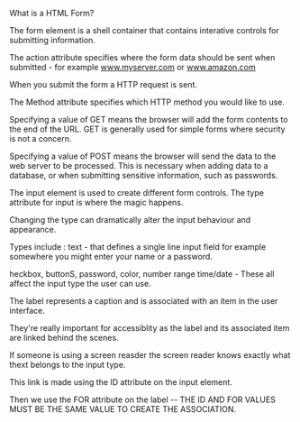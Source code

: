 What is a HTML Form?

The form element is a shell container that contains interative controls for submitting information.

The action attribute specifies where the form data should be sent when submitted - for example www.myserver.com or www.amazon.com

When you submit the form a HTTP request is sent.

The Method attribute specifies which HTTP method you would like to use.

Specifying a value of GET means the browser will add the form contents to the end of the URL. 
GET is generally used for simple forms where security is not a concern.

Specifying a value of POST means the browser will send the data to the web server to be processed. 
This is necessary when adding data to a database, or when submitting sensitive information, such as passwords.



The input element is used to create different form controls. The type attribute for input is where the magic happens. 

Changing the type can dramatically alter the input behaviour and appearance. 

Types include : text - that defines a single line input field for example somewhere you might enter your name or a password.

heckbox, buttonS, password, color, number range time/date  - These all affect the input type the user can use.



The label represents a caption and is associated with an item in the user interface. 

They're really important for accessiblity as the label and its associated item are linked behind the scenes.

If someone is using a screen reasder the screen reader knows exactly what thext belongs to the input type.

This link is made using the ID attribute on the input element.

Then we use the FOR attribute on the label -- THE ID AND FOR VALUES MUST BE THE SAME VALUE TO CREATE THE ASSOCIATION.




